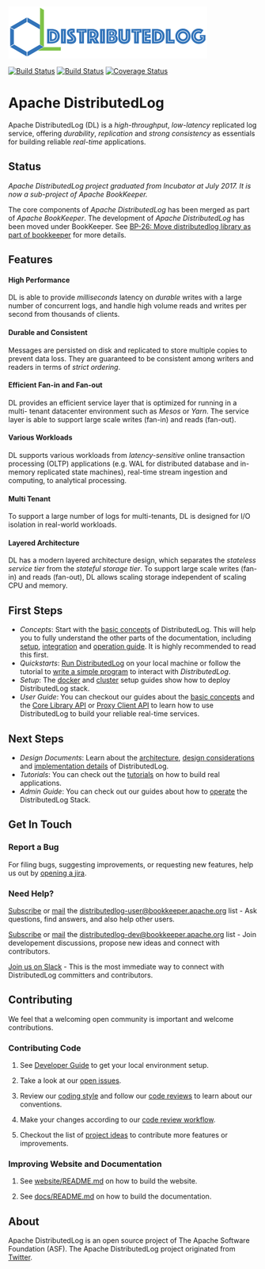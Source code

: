 ![logo](/website/images/distributedlog_logo_m.png?raw=true "Apache DistributedLog logo")

[![Build Status](https://api.travis-ci.org/apache/distributedlog.svg?branch=master)](https://travis-ci.org/apache/distributedlog)
[![Build Status](https://builds.apache.org/buildStatus/icon?job=distributedlog-nightly-build)](https://builds.apache.org/job/distributedlog-nightly-build/)
[![Coverage Status](https://coveralls.io/repos/github/apache/distributedlog/badge.svg?branch=master)](https://coveralls.io/github/apache/distributedlog?branch=master)

# Apache DistributedLog

Apache DistributedLog (DL) is a *high-throughput*, *low-latency* replicated log service, offering
*durability*, *replication* and *strong consistency* as essentials for building
reliable _real-time_ applications.

## Status

_Apache DistributedLog project graduated from Incubator at July 2017. It is now a sub-project of Apache BookKeeper._

The core components of _Apache DistributedLog_ has been merged as part of _Apache BookKeeper_. The development of _Apache DistributedLog_ has been moved under BookKeeper.
See [BP-26: Move distributedlog library as part of bookkeeper](http://bookkeeper.apache.org/bps/BP-26-move-distributedlog-core-library/) for more details.

## Features

#### High Performance

DL is able to provide *milliseconds* latency on *durable* writes with a large number
of concurrent logs, and handle high volume reads and writes per second from
thousands of clients.

#### Durable and Consistent

Messages are persisted on disk and replicated to store multiple copies to
prevent data loss. They are guaranteed to be consistent among writers and
readers in terms of *strict ordering*.

#### Efficient Fan-in and Fan-out

DL provides an efficient service layer that is optimized for running in a multi-
tenant datacenter environment such as _Mesos_ or _Yarn_. The service layer is able
to support large scale writes (fan-in) and reads (fan-out).

#### Various Workloads

DL supports various workloads from *latency-sensitive* online transaction
processing (OLTP) applications (e.g. WAL for distributed database and in-memory
replicated state machines), real-time stream ingestion and computing, to
analytical processing.

#### Multi Tenant

To support a large number of logs for multi-tenants, DL is designed for I/O
isolation in real-world workloads.

#### Layered Architecture

DL has a modern layered architecture design, which separates the *stateless
service tier* from the *stateful storage tier*. To support large scale writes (fan-
in) and reads (fan-out), DL allows scaling storage independent of scaling CPU
and memory.

## First Steps

* *Concepts*: Start with the [basic concepts](http://bookkeeper.apache.org/distributedlog/docs/latest/basics/introduction) of DistributedLog.
  This will help you to fully understand the other parts of the documentation,
  including [setup](http://bookkeeper.apache.org/distributedlog/docs/latest/deployment/cluster),
  [integration](http://bookkeeper.apache.org/distributedlog/docs/latest/user_guide/api/main.html) and
  [operation guide](http://bookkeeper.apache.org/distributedlog/docs/latest/admin_guide/main.html).
  It is highly recommended to read this first.
* *Quickstarts*: [Run DistributedLog](http://bookkeeper.apache.org/distributedlog/docs/latest/start/quickstart) on your local machine
  or follow the tutorial to [write a simple program](http://bookkeeper.apache.org/distributedlog/docs/latest/tutorials/basic-1) to interact with _DistributedLog_.
* *Setup*: The [docker](http://bookkeeper.apache.org/distributedlog/docs/latest/deployment/docker) and [cluster](http://bookkeeper.apache.org/distributedlog/docs/latest/deployment/cluster) setup guides show how to deploy DistributedLog stack.
* *User Guide*: You can checkout our guides about the [basic concepts](http://bookkeeper.apache.org/distributedlog/docs/latest/basics/introduction) and the [Core Library API](http://bookkeeper.apache.org/distributedlog/docs/latest/user_guide/api/core) or [Proxy Client API](http://bookkeeper.apache.org/distributedlog/docs/latest/user_guide/api/proxy)
  to learn how to use DistributedLog to build your reliable real-time services.

## Next Steps

* *Design Documents*: Learn about the [architecture](http://bookkeeper.apache.org/distributedlog/docs/latest/user_guide/architecture/main),
  [design considerations](http://bookkeeper.apache.org/distributedlog/docs/latest/user_guide/design/main) and 
  [implementation details](http://bookkeeper.apache.org/distributedlog/docs/latest/user_guide/implementation/main) of DistributedLog.
* *Tutorials*: You can check out the [tutorials](http://bookkeeper.apache.org/distributedlog/docs/latest/tutorials/main) on how to build real applications.
* *Admin Guide*: You can check out our guides about how to [operate](http://bookkeeper.apache.org/distributedlog/docs/latest/admin_guide/main) the DistributedLog Stack.

## Get In Touch

### Report a Bug

For filing bugs, suggesting improvements, or requesting new features, help us out by [opening a jira](https://issues.apache.org/jira/browse/DL).

### Need Help?

[Subscribe](mailto:﻿distributedlog-user-subscribe@﻿bookkeeper.apache.org) or [mail](mailto:distributedlog-user@bookkeeper.apache.org) the [distributedlog-user@bookkeeper.apache.org](mailto:distributedlog-user@bookkeeper.apache.org) list - Ask questions, find answers, and also help other users.

[Subscribe](mailto:﻿distributedlog-dev-subscribe@﻿bookkeeper.apache.org) or [mail](mailto:distributedlog-dev@bookkeeper.apache.org) the [distributedlog-dev@bookkeeper.apache.org](mailto:distributedlog-dev@bookkeeper.apache.org) list - Join developement discussions, propose new ideas and connect with contributors.

[Join us on Slack](https://getdl-slack.herokuapp.com/) - This is the most immediate way to connect with DistributedLog committers and contributors.

## Contributing

We feel that a welcoming open community is important and welcome contributions.

### Contributing Code

1. See [Developer Guide](https://cwiki.apache.org/confluence/display/DL/Developer+Guide) to get your local environment setup.

2. Take a look at our [open issues](https://issues.apache.org/jira/browse/DL).

3. Review our [coding style](https://cwiki.apache.org/confluence/pages/viewpage.action?pageId=65867477) and follow our [code reviews](https://github.com/apache/distributedlog/pulls) to learn about our conventions.

4. Make your changes according to our [code review workflow](https://cwiki.apache.org/confluence/display/DL/Contributing+to+DistributedLog#ContributingtoDistributedLog-ContributingCodeChanges).

5. Checkout the list of [project ideas](https://cwiki.apache.org/confluence/display/DL/Project+Ideas) to contribute more features or improvements.

### Improving Website and Documentation

1. See [website/README.md](/website/README.md) on how to build the website.

2. See [docs/README.md](/docs/README.md) on how to build the documentation.

## About

Apache DistributedLog is an open source project of The Apache Software Foundation (ASF). The Apache DistributedLog project originated from [Twitter](https://twitter.com/).
